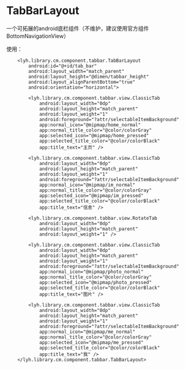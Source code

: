 # TabBarLayout
一个可拓展的android底栏组件（不维护，建议使用官方组件BottomNavigationView）

使用：
<!--底部Tab栏-->
        <lyh.library.cm.component.tabbar.TabBarLayout
            android:id="@+id/tab_bar"
            android:layout_width="match_parent"
            android:layout_height="@dimen/tabbar_height"
            android:layout_alignParentBottom="true"
            android:orientation="horizontal">

            <lyh.library.cm.component.tabbar.view.ClassicTab
                android:layout_width="0dp"
                android:layout_height="match_parent"
                android:layout_weight="1"
                android:foreground="?attr/selectableItemBackground"
                app:normal_icon="@mipmap/home_normal"
                app:normal_title_color="@color/colorGray"
                app:selected_icon="@mipmap/home_pressed"
                app:selected_title_color="@color/colorBlack"
                app:title_text="主页" />

            <lyh.library.cm.component.tabbar.view.ClassicTab
                android:layout_width="0dp"
                android:layout_height="match_parent"
                android:layout_weight="1"
                android:foreground="?attr/selectableItemBackground"
                app:normal_icon="@mipmap/im_normal"
                app:normal_title_color="@color/colorGray"
                app:selected_icon="@mipmap/im_pressed"
                app:selected_title_color="@color/colorBlack"
                app:title_text="信息" />

            <lyh.library.cm.component.tabbar.view.RotateTab
                android:layout_width="0dp"
                android:layout_height="match_parent"
                android:layout_weight="1" />

            <lyh.library.cm.component.tabbar.view.ClassicTab
                android:layout_width="0dp"
                android:layout_height="match_parent"
                android:layout_weight="1"
                android:foreground="?attr/selectableItemBackground"
                app:normal_icon="@mipmap/photo_normal"
                app:normal_title_color="@color/colorGray"
                app:selected_icon="@mipmap/photo_pressed"
                app:selected_title_color="@color/colorBlack"
                app:title_text="图片" />

            <lyh.library.cm.component.tabbar.view.ClassicTab
                android:layout_width="0dp"
                android:layout_height="match_parent"
                android:layout_weight="1"
                android:foreground="?attr/selectableItemBackground"
                app:normal_icon="@mipmap/me_normal"
                app:normal_title_color="@color/colorGray"
                app:selected_icon="@mipmap/me_pressed"
                app:selected_title_color="@color/colorBlack"
                app:title_text="我" />
        </lyh.library.cm.component.tabbar.TabBarLayout>
